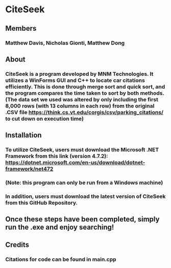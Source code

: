 # CiteSeek 

## Members

### Matthew Davis, Nicholas Gionti, Matthew Dong

## About

### CiteSeek is a program developed by MNM Technologies. It utilizes a WinForms GUI and C++ to locate car citations efficiently. This is done through merge sort and quick sort, and the program compares the time taken to sort by both methods. (The data set we used was altered by only including the first 8,000 rows (with 13 columns in each row) from the original .CSV file https://think.cs.vt.edu/corgis/csv/parking_citations/ to cut down on execution time)

## Installation

### To utilize CiteSeek, users must download the Microsoft .NET Framework from this link (version 4.7.2): https://dotnet.microsoft.com/en-us/download/dotnet-framework/net472

### (Note: this program can only be run from a Windows machine)

### In addition, users must download the latest version of CiteSeek from this GitHub Repository.

## Once these steps have been completed, simply run the .exe and enjoy searching!

## Credits 

### Citations for code can be found in main.cpp



